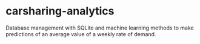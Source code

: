 # carsharing-analytics
Database management with SQLite and machine learning methods to make predictions of an average value of a weekly rate of demand.
